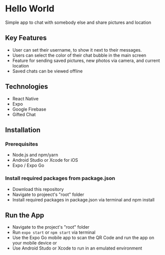 # Hello World

Simple app to chat with somebody else and share pictures and location

## Key Features

-   User can set their username, to show it next to their messages.
-   Users can select the color of their chat bubble in the main screen
-   Feature for sending saved pictures, new photos via camera, and current location
-   Saved chats can be viewed offline

## Technologies

-   React Native
-   Expo
-   Google Firebase
-   Gifted Chat

## Installation

### Prerequisites

-   Node.js and npm/yarn
-   Android Studio or Xcode for iOS
-   Expo / Expo Go

### Install required packages from package.json

-   Download this repository
-   Navigate to projeect's "root" folder 
-   Install required packages in package.json via terminal and npm install

## Run the App

-   Navigate to the project's "root" folder
-   Run `expo start` or `npm start` via terminal
-   Use the Expo Go mobile app to scan the QR Code and run the app on your mobile device or
-   Use Android Studo or Xcode to run in an emulated environment